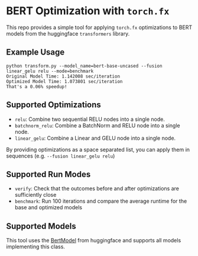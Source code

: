 # BERT Optimization with `torch.fx`

This repo provides a simple tool for applying `torch.fx` optimizations to BERT models from the huggingface `transformers` library.

## Example Usage

```
python transform.py --model_name=bert-base-uncased --fusion linear_gelu relu --mode=benchmark
Original Model Time: 1.142008 sec/iteration
Optimized Model Time: 1.073801 sec/iteration
That's a 0.06% speedup!
```

## Supported Optimizations 

* `relu`: Combine two sequential RELU nodes into a single node.
* `batchnorm_relu`: Combine a BatchNorm and RELU node into a single node.
* `linear_gelu`: Combine a Linear and GELU node into a single node.

By providing optimizations as a space separated list, you can apply them in sequences (e.g. `--fusion linear_gelu relu`)

## Supported Run Modes

* `verify`: Check that the outcomes before and after optimizations are sufficiently close
* `benchmark`: Run 100 iterations and compare the average runtime for the base and optimized models

## Supported Models

This tool uses the [BertModel](https://huggingface.co/docs/transformers/model_doc/bert#transformers.BertModel) from huggingface and supports all models implementing this class. 
